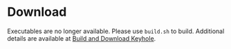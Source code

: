 # Download

Executables are no longer available.  Please use `build.sh` to build.  Additional details are available at [Build and Download Keyhole](https://www.simagix.com/2021/02/build-and-download-keyhole_7.html).
